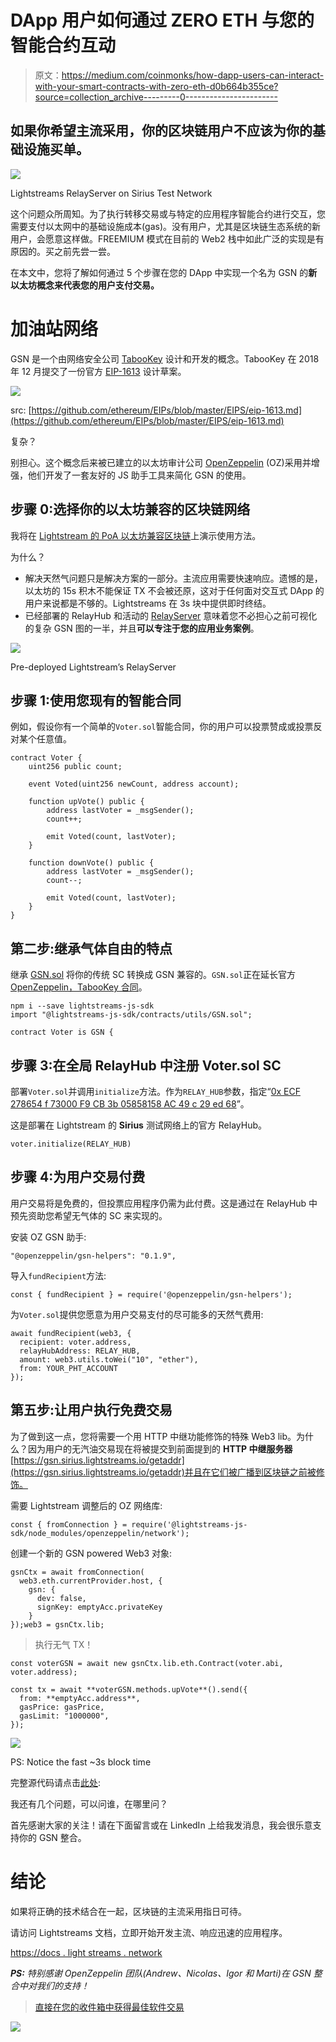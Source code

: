 # DApp 用户如何通过 ZERO ETH 与您的智能合约互动

> 原文：<https://medium.com/coinmonks/how-dapp-users-can-interact-with-your-smart-contracts-with-zero-eth-d0b664b355ce?source=collection_archive---------0----------------------->

## 如果你希望主流采用，你的区块链用户不应该为你的基础设施买单。

![](img/1a01fdf3e8ffefad324b93d31e479511.png)

Lightstreams RelayServer on Sirius Test Network

这个问题众所周知。为了执行转移交易或与特定的应用程序智能合约进行交互，您需要支付以太网中的基础设施成本(gas)。没有用户，尤其是区块链生态系统的新用户，会愿意这样做。FREEMIUM 模式在目前的 Web2 栈中如此广泛的实现是有原因的。买之前先尝一尝。

在本文中，您将了解如何通过 5 个步骤在您的 DApp 中实现一个名为 GSN 的**新以太坊概念来代表您的用户支付交易。**

# 加油站网络

GSN 是一个由网络安全公司 [TabooKey](https://www.tabookey.com/) 设计和开发的概念。TabooKey 在 2018 年 12 月提交了一份官方 [EIP-1613](https://github.com/ethereum/EIPs/blob/master/EIPS/eip-1613.md) 设计草案。

![](img/6d2121fa1e3be7888c38ba59b73de535.png)

src: [https://github.com/ethereum/EIPs/blob/master/EIPS/eip-1613.md](https://github.com/ethereum/EIPs/blob/master/EIPS/eip-1613.md)

复杂？

别担心。这个概念后来被已建立的以太坊审计公司 [OpenZeppelin](https://openzeppelin.com/) (OZ)采用并增强，他们开发了一套友好的 JS 助手工具来简化 GSN 的使用。

## 步骤 0:选择你的以太坊兼容的区块链网络

我将在 [Lightstream 的 PoA 以太坊兼容区块链](https://github.com/lightstreams-network/lightchain)上演示使用方法。

为什么？

*   解决天然气问题只是解决方案的一部分。主流应用需要快速响应。遗憾的是，以太坊的 15s 积木不能保证 TX 不会被还原，这对于任何面对交互式 DApp 的用户来说都是不够的。Lightstreams 在 3s 块中提供即时终结。
*   已经部署的 RelayHub 和活动的 [RelayServer](https://gsn.sirius.lightstreams.io/getaddr) 意味着您不必担心之前可视化的复杂 GSN 图的一半，并且**可以专注于您的应用业务案例**。

![](img/bbf68a2b19661de847160050cf886b3c.png)

Pre-deployed Lightstream’s RelayServer

## 步骤 1:使用您现有的智能合同

例如，假设你有一个简单的`Voter.sol`智能合同，你的用户可以投票赞成或投票反对某个任意值。

```
contract Voter {
    uint256 public count;

    event Voted(uint256 newCount, address account);

    function upVote() public {
        address lastVoter = _msgSender();
        count++;

        emit Voted(count, lastVoter);
    }

    function downVote() public {
        address lastVoter = _msgSender();
        count--;

        emit Voted(count, lastVoter);
    }
}
```

## 第二步:继承气体自由的特点

继承 [GSN.sol](https://raw.githubusercontent.com/lightstreams-network/lightstreams-js-sdk/master/contracts/utils/GSN.sol) 将你的传统 SC 转换成 GSN 兼容的。`GSN.sol`正在延长官方 [OpenZeppelin，TabooKey 合同](https://github.com/OpenZeppelin/openzeppelin-contracts/blob/master/contracts/GSN/GSNRecipient.sol)。

```
npm i --save lightstreams-js-sdk
import "@lightstreams-js-sdk/contracts/utils/GSN.sol";

contract Voter is GSN {
```

## 步骤 3:在全局 RelayHub 中注册 Voter.sol SC

部署`Voter.sol`并调用`initialize`方法。作为`RELAY_HUB`参数，指定“[0x ECF 278654 f 73000 F9 CB 3b 05858158 AC 49 c 29 ed 68](https://explorer.sirius.lightstreams.io/addr/0xecf278654f73000f9cb3b05858158ac49c29ed68)”。

这是部署在 Lightstream 的 **Sirius** 测试网络上的官方 RelayHub。

```
voter.initialize(RELAY_HUB)
```

## 步骤 4:为用户交易付费

用户交易将是免费的，但投票应用程序仍需为此付费。这是通过在 RelayHub 中预先资助您希望无气体的 SC 来实现的。

安装 OZ GSN 助手:

```
"@openzeppelin/gsn-helpers": "0.1.9",
```

导入`fundRecipient`方法:

```
const { fundRecipient } = require('@openzeppelin/gsn-helpers');
```

为`Voter.sol`提供您愿意为用户交易支付的尽可能多的天然气费用:

```
await fundRecipient(web3, {
  recipient: voter.address,
  relayHubAddress: RELAY_HUB,
  amount: web3.utils.toWei("10", "ether"),
  from: YOUR_PHT_ACCOUNT
});
```

## 第五步:让用户执行免费交易

为了做到这一点，您将需要一个用 HTTP 中继功能修饰的特殊 Web3 lib。为什么？因为用户的无汽油交易现在将被提交到前面提到的 **HTTP 中继服务器**[https://gsn.sirius.lightstreams.io/getaddr](https://gsn.sirius.lightstreams.io/getaddr)并且在它们被广播到区块链之前被修饰。

需要 Lightstream 调整后的 OZ 网络库:

```
const { fromConnection } = require('@lightstreams-js-sdk/node_modules/openzeppelin/network');
```

创建一个新的 GSN powered Web3 对象:

```
gsnCtx = await fromConnection(
  web3.eth.currentProvider.host, {
    gsn: {
      dev: false,
      signKey: emptyAcc.privateKey
    }
});web3 = gsnCtx.lib;
```

> 执行无气 TX！

```
const voterGSN = await new gsnCtx.lib.eth.Contract(voter.abi, voter.address);

const tx = await **voterGSN.methods.upVote**().send({
  from: **emptyAcc.address**,
  gasPrice: gasPrice,
  gasLimit: "1000000",
});
```

![](img/aa2ae51bb4c74450f10611e02155c8f6.png)

PS: Notice the fast ~3s block time

完整源代码请点击[此处](https://raw.githubusercontent.com/lightstreams-network/lightstreams-js-sdk/master/test/04_gsn_voter.js):

我还有几个问题，可以问谁，在哪里问？

首先感谢大家的关注！请在下面留言或在 LinkedIn 上给我发消息，我会很乐意支持你的 GSN 整合。

# 结论

如果将正确的技术结合在一起，区块链的主流采用指日可待。

请访问 Lightstreams 文档，立即开始开发主流、响应迅速的应用程序。

[https://docs . light streams . network](https://docs.lightstreams.network/)

***PS:*** *特别感谢 OpenZeppelin 团队(Andrew、Nicolas、Igor 和 Marti)在 GSN 整合中对我们的支持！*

> [直接在您的收件箱中获得最佳软件交易](https://coincodecap.com/?utm_source=coinmonks)

[![](img/7c0b3dfdcbfea594cc0ae7d4f9bf6fcb.png)](https://coincodecap.com/?utm_source=coinmonks)